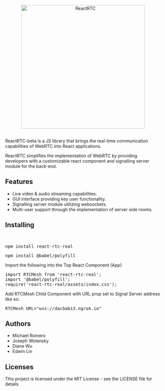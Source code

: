 <div align="center">
  <img src="https://github.com/oslabs-beta/ReactRTC/blob/master/ReactRTC2.png" alt="ReactRTC" width="400"></a>
  <br>
  <br>
</div>


ReactRTC-beta is a JS library that brings the real-time communication capabilities of WebRTC into React applications. 

ReactRTC simplifies the implementation of WebRTC by providing developers with a customizable react component and signalling server module for the back-end.

<h2>Features</h2>

- Live video & audio streaming capabilities. 
- GUI interface providing key user functionality.
- Signalling server module utilizing websockets.
- Multi-user support through the implementation of server side rooms.

<h2>Installing</h2>
<br>
<pre>npm install react-rtc-real</pre>
<pre>npm install @babel/polyfill</pre>

Import the following into the Top React Component (App)
<pre>import RTCMesh from 'react-rtc-real';
import '@babel/polyfill';
require('react-rtc-real/assets/index.css');</pre>

Add RTCMesh Child Component with URL prop set to Signal Server address like so:
<pre>RTCMesh URL="wss://dacbab13.ngrok.io"</pre>

<h2>Authors</h2>

- Michael Romero
- Joseph Wolensky
- Diane Wu
- Edwin Lin

<h2>Licenses</h2>

This project is licensed under the MIT License - see the LICENSE file for details
